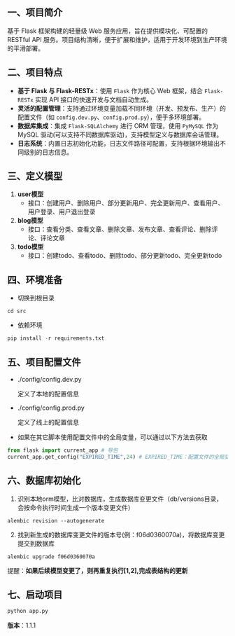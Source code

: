 ## 一、项目简介

基于 Flask 框架构建的轻量级 Web 服务应用，旨在提供模块化、可配置的 RESTful API 服务。项目结构清晰，便于扩展和维护，适用于开发环境到生产环境的平滑部署。

## 二、项目特点

- **基于 Flask 与 Flask-RESTx**：使用 `Flask` 作为核心 Web 框架，结合 `Flask-RESTx` 实现 API 接口的快速开发与文档自动生成。
- **灵活的配置管理**：支持通过环境变量加载不同环境（开发、预发布、生产）的配置文件（如 `config.dev.py`、`config.prod.py`），便于多环境部署。
- **数据库集成**：集成 `Flask-SQLAlchemy` 进行 ORM 管理，使用 `PyMySQL` 作为 MySQL 驱动(可以支持不同数据库驱动)，支持模型定义与数据库会话管理。
- **日志系统**：内置日志初始化功能，日志文件路径可配置，支持根据环境输出不同级别的日志信息。

## 三、定义模型

1. **user模型**
   - 接口：创建用户、删除用户、部分更新用户、完全更新用户、查看用户、用户登录、用户退出登录
2. **blog模型**
   - 接口：查看分类、查看文章、删除文章、发布文章、查看评论、删除评论、评论文章
3. **todo模型**
   - 接口：创建todo、查看todo、删除todo、部分更新todo、完全更新todo

## 四、环境准备

- 切换到根目录

```shell
cd src
```

- 依赖环境

```python
pip install -r requirements.txt
```

## 五、项目配置文件

- ./config/config.dev.py

  定义了本地的配置信息

- ./config/config.prod.py

  定义了线上的配置信息

- 如果在其它脚本使用配置文件中的全局变量，可以通过以下方法去获取

```python
from flask import current_app # 导包
current_app.get_config("EXPIRED_TIME",24) # EXPIRED_TIME：配置文件的全局变量名；# 第二个参数是设置默认值，如果找不到就默认24
```

## 六、数据库初始化

1. 识别本地orm模型，比对数据库，生成数据库变更文件（db/versions目录，会按命令执行时间生成一个版本变更文件） 

```
alembic revision --autogenerate
```

2. 找到新生成的数据库变更文件的版本号(例：f06d0360070a)，将数据库变更提交到数据库

```
alembic upgrade f06d0360070a
```

提醒：**如果后续模型变更了，则再重复执行[1,2],完成表结构的更新**

## 七、启动项目

```python
python app.py
```

**版本**：1.1.1